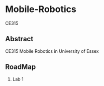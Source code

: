 # Mobile-Robotics
CE315
## Abstract
CE315 Mobile Robotics in University of Essex
## RoadMap
1. Lab 1 
